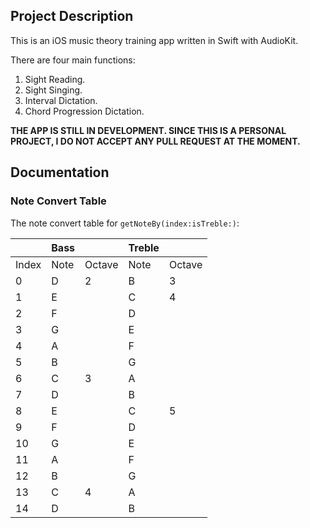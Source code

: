 ## Project Description
This is an iOS music theory training app written in Swift with AudioKit.

There are four main functions:
1. Sight Reading.
2. Sight Singing.
3. Interval Dictation.
4. Chord Progression Dictation.

**THE APP IS STILL IN DEVELOPMENT. SINCE THIS IS A PERSONAL PROJECT, I DO NOT ACCEPT ANY PULL REQUEST AT THE MOMENT.**


## Documentation
### Note Convert Table
The note convert table for `getNoteBy(index:isTreble:)`:

|       | Bass  |        | Treble  |        |
|-------|-------|--------|---------|--------|
| Index | Note  | Octave | Note    | Octave |
| 0     | D     | 2      | B       | 3      |
| 1     | E     |        | C       | 4      |
| 2     | F     |        | D       |        |
| 3     | G     |        | E       |        |
| 4     | A     |        | F       |        |
| 5     | B     |        | G       |        |
| 6     | C     | 3      | A       |        |
| 7     | D     |        | B       |        |
| 8     | E     |        | C       | 5      |
| 9     | F     |        | D       |        |
| 10    | G     |        | E       |        |
| 11    | A     |        | F       |        |
| 12    | B     |        | G       |        |
| 13    | C     | 4      | A       |        |
| 14    | D     |        | B       |        |
